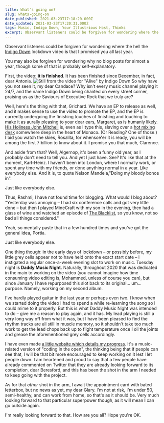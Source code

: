 ```yaml
---
title: What’s going on?
slug: whats-going-on
date_published: 2021-03-23T17:18:20.000Z
date_updated: 2021-03-23T17:20:31.000Z
tags: Music, Indigo Down, Your Illustrious Host, Thinks
excerpt: Observant listeners could be forgiven for wondering where the hell the Indigo Down lockdown video is that I promised you all last year.
---
```


Observant listeners could be forgiven for wondering where the hell the [Indigo Down](https://indigodown.com/) lockdown video is that I promised you all last year.

You may also be forgiven for wondering why no blog posts for almost a year, though some of that is probably self-explanatory.

First, the video: **it is finished**. It has been finished since December, in fact, dear Antonia.
![Still from the video for &quot;Alive&quot; by Indigo Down](__GHOST_URL__/content/images/2021/03/Screenshot-2021-03-23-at-16.35.14.png)
So why have you not seen it, my dear Candace? Why isn't every music channel playing it 24/7, and the name Indigo Down being chanted on every street corner, praising us as the Saviours of Executive Rock that we truly are?

Well, here's the thing with that, Grichard. We have an EP to release as well, and it makes sense to use the video to promote the EP, and the EP is currently undergoing the finishing touches of finishing and touching to make it as aurally pleasing to your dear ears, Margaret, as is humanly likely. [His Holiness John Mitchell](https://en.wikipedia.org/wiki/John_Mitchell_%28musician%29) is, even as I type this, slaving over a [hot mixing desk](https://outhousestudios.co.uk/) somewhere deep in the heart of Monaco. (Or Reading? One of those.) I bid you watch the skies, Rosalita, for whensoe'er it is ready, you will be among the first 7 billion to know about it. I promise you that much, Clarence.

And aside from that? Well, Algernop, it's been a funny old year, as I probably don't need to tell you. And yet I just have. See? It's like that at the moment, Karl-Heinz. I haven't been into London, where I normally work, or spent any time with my friends, or done anything normal in a year. Like everybody else. And it is, to quote Nelson Mandela,"Doing my bloody bonce in".

Just like everybody else.

Thus, Rashmi, I have not found time for blogging. What would I blog about? "Yesterday was annoying – I had six conference calls and got very little done – but then I played MineCraft with my son in the evening, then had a glass of wine and watched an episode of [The Blacklist](https://en.wikipedia.org/wiki/The_Blacklist_%28TV_series%29), so you know, not so bad all things considered."

Yeah, so mentally paste that in a few hundred times and you've got the general idea, Portia.

Just like everybody else.

One thing though: in the early days of lockdown – or possibly before, my little grey cells appear not to have held onto the exact start date – I instigated a regular once-a-week evening slot to work on music. Tuesday night is **Daddy Music Night**. Naturally, throughout 2020 that was dedicated in the main to working on the video (you cannot imagine how time consuming video editing is, Mohammed, unless of course you can), but since January I have repurposed this slot back to its original... um... purpose. Namely, working on my second album.

I've hardly played guitar in the last year or perhaps even two. I know when we started doing the video I had to spend a while re-learning the song so I could mime to it properly. But this is what Daddy Music Night was intended to do – give me a reason to play again, and it has. My lead playing is still a very long way off from what it was, but I have been pleased to find the rhythm tracks are all still in muscle memory, so it shouldn't take too much work to get the lead chops back up to flight temperature once I oil the joints and grease the aforementioned grey cells accordingly.

I have even made [a little website which details my progress](https://loveandpainkillers.com/). It's a music-related version of "coding in the open", the thinking being that if people can see that, I will be that bit more encouraged to keep working on it lest I let people down. I am heartened and proud to say that a few people have already commented on Twitter that they are already looking forward to its completion, dear Beresford, and this has been the shot in the arm I needed to keep going with the project.

As for that *other* shot in the arm, I await the appointment card with bated letterbox, but no news as yet, my dear Glary. I'm not at risk, I'm under 50, semi-healthy, and can work from home, so that's as it should be. Very much looking forward to that particular superpower though, as it will mean I can go outside again.

I'm really looking forward to that. How are you all? Hope you're OK.
